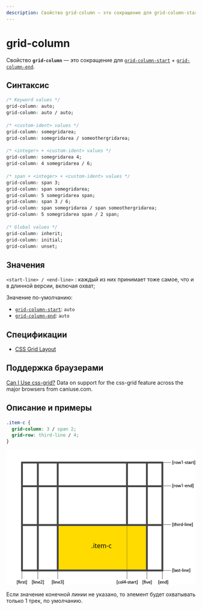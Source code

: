 ```yaml
---
description: Свойство grid-column — это сокращение для grid-column-start + grid-column-end
---
```


# grid-column

Свойство **`grid-column`** — это сокращение для [`grid-column-start`](grid-column-start.md) + [`grid-column-end`](grid-column-end.md).

## Синтаксис

```css
/* Keyword values */
grid-column: auto;
grid-column: auto / auto;

/* <custom-ident> values */
grid-column: somegridarea;
grid-column: somegridarea / someothergridarea;

/* <integer> + <custom-ident> values */
grid-column: somegridarea 4;
grid-column: 4 somegridarea / 6;

/* span + <integer> + <custom-ident> values */
grid-column: span 3;
grid-column: span somegridarea;
grid-column: 5 somegridarea span;
grid-column: span 3 / 6;
grid-column: span somegridarea / span someothergridarea;
grid-column: 5 somegridarea span / 2 span;

/* Global values */
grid-column: inherit;
grid-column: initial;
grid-column: unset;
```

## Значения

`<start-line> / <end-line>`
: каждый из них принимает тоже самое, что и в длинной версии, включая охват;

Значение по-умолчанию:

- [`grid-column-start`](grid-column-start.md): `auto`
- [`grid-column-end`](grid-column-end.md): `auto`

## Спецификации

- [CSS Grid Layout](https://drafts.csswg.org/css-grid/#propdef-grid-column)

## Поддержка браузерами

<p class="ciu_embed" data-feature="css-grid" data-periods="future_1,current,past_1,past_2">
  <a href="http://caniuse.com/#feat=css-grid">Can I Use css-grid?</a> Data on support for the css-grid feature across the major browsers from caniuse.com.
</p>

## Описание и примеры

```css
.item-c {
  grid-column: 3 / span 2;
  grid-row: third-line / 4;
}
```

![CSS Grid Start End](grid-start-end-c.png)

Если значение конечной линии не указано, то элемент будет охватывать только 1 трек, по умолчанию.
